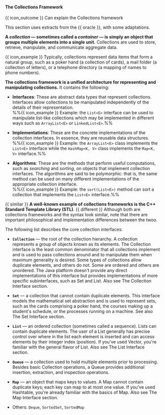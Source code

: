 <div id="title">

#### The Collections Framework

</div>

<span id="prereqs"></span>

<span id="outcomes">{{ icon_outcome }} Can explain the Collections framework</span>

<div id="body">

This section uses extracts from the {{ oracle }}, with some adaptations.


**A _collection_ — sometimes called a _container_ — is simply an object that groups multiple elements into a single unit.** Collections are used to store, retrieve, manipulate, and communicate aggregate data.

<box>

{{ icon_example }} Typically, collections represent data items that form a natural group, such as a poker hand (a collection of cards), a mail folder (a collection of letters), or a telephone directory (a mapping of names to phone numbers).

</box>

**The collections framework is a unified architecture for representing and manipulating collections.** It contains the following:

* **Interfaces**: These are abstract data types that represent collections. Interfaces allow collections to be manipulated independently of the details of their representation.<br>
  %%{{ icon_example }} Example: the `List<E>` interface can be used to manipulate list-like collections which may be implemented in different ways such as `ArrayList<E>` or `LinkedList<E>`.%%<br>

* **Implementations**: These are the concrete implementations of the collection interfaces. In essence, they are reusable data structures.<br>
  %%{{ icon_example }} Example: the `ArrayList<E>` class implements the `List<E>` interface while the `HashMap<K, V>` class implements the `Map<K, V>` interface.%%<br>

* **Algorithms**: These are the methods that perform useful computations, such as _searching_ and _sorting_, on objects that implement collection interfaces. The algorithms are said to be polymorphic: that is, the same method can be used on many different implementations of the appropriate collection interface.<br>
  %%{{ icon_example }} Example: the `sort(List<E>)` method can sort a collection that implements the `List<E>` interface.%%

{{ similar }} **A well-known example of collections frameworks is the C++ Standard Template Library (STL)**. {{ different }} Although both are collections frameworks and the syntax look similar, note that there are important philosophical and implementation differences between the twoo.

The following list describes the core collection interfaces:

* **`Collection`** — the root of the collection hierarchy. A collection represents a group of objects known as its elements. The Collection interface is the least common denominator that all collections implement and is used to pass collections around and to manipulate them when maximum generality is desired. Some types of collections allow duplicate elements, and others do not. Some are ordered and others are unordered. The Java platform doesn't provide any direct implementations of this interface but provides implementations of more specific subinterfaces, such as Set and List. Also see The Collection Interface section.
* **`Set`** — a collection that cannot contain duplicate elements. This interface models the mathematical set abstraction and is used to represent sets, such as the cards comprising a poker hand, the courses making up a student's schedule, or the processes running on a machine. See also The Set Interface section.
* **`List`** — an ordered collection (sometimes called a sequence). Lists can contain duplicate elements. The user of a List generally has precise control over where in the list each element is inserted and can access elements by their integer index (position). If you've used Vector, you're familiar with the general flavor of List. Also see The List Interface section.
* **`Queue`** — a collection used to hold multiple elements prior to processing. Besides basic Collection operations, a Queue provides additional insertion, extraction, and inspection operations.
* **`Map`** — an object that maps keys to values. A Map cannot contain duplicate keys; each key can map to at most one value. If you've used Hashtable, you're already familiar with the basics of Map. Also see The Map Interface section.

* Others: `Deque`, `SortedSet`, `SortedMap`



</div>

<div id="extras">
</div>